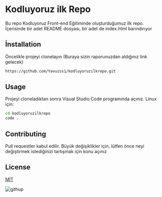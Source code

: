 # Kodluyoruz ilk Repo
Bu repo Kodluyoruz Front-end Eğitiminde oluşturduğumuz ilk repo. İçerisinde bir adet README dosyası, bir adet de index.html barındırıyor
## İnstallation
Öncelikle projeyi clonelayın (Buraya sizin raporunuzdan aldığınız link gelecek)

```bash
https://github.com/Yavuzss1/kodluyoruzilkrepo.git
```
## Usage 
Projeyi cloneladıktan sonra Visual Studio Code programında açınız.
Linux için:

```bash
cd kodluyoruzilkrepo
code .
```
## Contributing
Pull requestler kabul edilir. Büyük değişiklikler için, lütfen önce neyi değiştirmek istediğinizi tartışmak için konu açınız
## License


[MİT](https://github.com/Yavuzss1/kodluyoruzilkrepo/blob/main/LICENSE)

![githup](http://pngimg.com/uploads/github/github_PNG68.png)